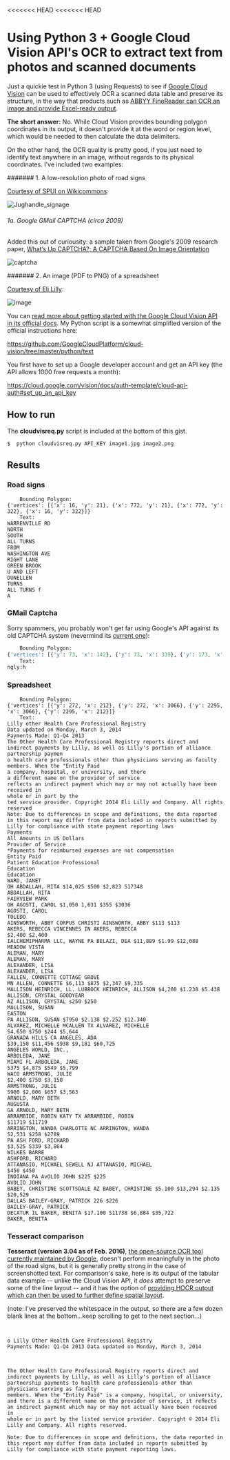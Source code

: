 <<<<<<< HEAD
<<<<<<< HEAD
# Using Python 3 + Google Cloud Vision API's OCR to extract text from photos and scanned documents

Just a quickie test in Python 3 (using Requests) to see if [Google Cloud Vision](https://cloud.google.com/vision) can be used to effectively OCR a scanned data table and preserve its structure, in the way that products such as [ABBYY FineReader can OCR an image and provide Excel-ready output](https://github.com/dannguyen/abbyy-finereader-ocr-senate).

__The short answer:__ No. While Cloud Vision provides bounding polygon coordinates in its output, it doesn't provide it at the word or region level, which would be needed to then calculate the data delimiters.

On the other hand, the OCR quality is pretty good, if you just need to identify text anywhere in an image, without regards to its physical coordinates. I've included two examples: 

####### 1. A low-resolution photo of road signs

[Courtesy of SPUI on Wikicommons](https://commons.wikimedia.org/wiki/File:Jughandle_signage.jpg):

![Jughandle_signage](https://upload.wikimedia.org/wikipedia/commons/e/e4/Jughandle_signage.jpg)


###### 1a. Google GMail CAPTCHA (circa 2009)

Added this out of curiousity: a sample taken from Google's 2009 research paper, [What’s Up CAPTCHA?; A CAPTCHA Based On Image Orientation](http://static.googleusercontent.com/media/research.google.com/en//pubs/archive/35157.pdf)

![captcha](http://i.imgur.com/3lu00lM.jpg)


####### 2. An image (PDF to PNG) of a spreadsheet

[Courtesy of Eli Lilly](http://www.lillyphysicianpaymentregistry.com/Payments-to-Physicians):

![image](https://cloud.githubusercontent.com/assets/121520/14005729/4bf2648e-f123-11e5-84d6-be1c9d84cdcd.png)




You can [read more about getting started with the Google Cloud Vision API in its official docs](https://cloud.google.com/vision/docs/getting-started). My Python script is a somewhat simplified version of the official instructions here:

https://github.com/GoogleCloudPlatform/cloud-vision/tree/master/python/text

You first have to set up a Google developer account and get an API key (the API allows 1000 free requests a month):

https://cloud.google.com/vision/docs/auth-template/cloud-api-auth#set_up_an_api_key



## How to run

The __cloudvisreq.py__ script is included at the bottom of this gist.

~~~sh
$  python cloudvisreq.py API_KEY image1.jpg image2.png
~~~




## Results

### Road signs

~~~
    Bounding Polygon:
{'vertices': [{'x': 16, 'y': 21}, {'x': 772, 'y': 21}, {'x': 772, 'y': 322}, {'x': 16, 'y': 322}]}
    Text:
WARRENVILLE RD
NORTH
SOUTH
ALL TURNS
FROM
WASHINGTON AVE
RIGHT LANE
GREEN BROOK
U AND LEFT
DUNELLEN
TURNS
ALL TURNS f
A

~~~

### GMail Captcha

Sorry spammers, you probably won't get far using Google's API against its old CAPTCHA system (nevermind its [current one](https://www.google.com/recaptcha/intro/index.html)):

~~~py
    Bounding Polygon:
{'vertices': [{'y': 73, 'x': 142}, {'y': 73, 'x': 339}, {'y': 173, 'x': 339}, {'y': 173, 'x': 142}]}
    Text:
ngly:h
~~~


### Spreadsheet




~~~
    Bounding Polygon:
{'vertices': [{'y': 272, 'x': 212}, {'y': 272, 'x': 3066}, {'y': 2295, 'x': 3066}, {'y': 2295, 'x': 212}]}
    Text:
Lilly other Health Care Professional Registry
Data updated on Monday, March 3, 2014
Payments Made: Q1-Q4 2013
The Other Health Care Professional Registry reports direct and indirect payments by Lilly, as well as Lilly's portion of alliance partnership paymen
o health care professionals other than physicians serving as faculty
members. When the "Entity Paid
a company, hospital, or university, and there
a different name on the provider of service
reflects an indirect payment which may or may not actually have been received in
whole or in part by the
ted service provider. Copyright 2014 Eli Lilly and Company. All rights reserved
Note: Due to differences in scope and definitions, the data reported in this report may differ from data included in reports submitted by Lilly for compliance with state payment reporting laws
Payments
All Amounts in US Dollars
Provider of Service
*Payments for reimbursed expenses are not compensation
Entity Paid
Patient Education Professional
Education
Education
WARD, JANET
OH ABDALLAH, RITA $14,025 $500 $2,823 S17348
ABDALLAH, RITA
FAIRVIEW PARK
OH AGOSTI, CAROL $1,050 1,631 $355 $3036
AGOSTI, CAROL
TOLEDO
AINSWORTH, ABBY CORPUS CHRISTI AINSWORTH, ABBY $113 $113
AKERS, REBECCA VINCENNES IN AKERS, REBECCA
$2,400 $2,400
IALCHEMIPHARMA LLC, WAYNE PA BELAZI, DEA $11,889 $1.99 $12,088
MEADOW VISTA
ALEMAN, MARY
ALEMAN, MARY
ALEXANDER, LISA
ALEXANDER, LISA
FALLEN, CONNETTE COTTAGE GROVE
MN ALLEN, CONNETTE $6,113 $875 $2,347 $9,335
MALLISON HEINRICH, LL. LUBBOCK HEINRICH, ALLISON $4,200 $1.238 $5.438
ALLISON, CRYSTAL GOODYEAR
AZ ALLISON, CRYSTAL s250 $250
MALLISON, SUSAN
EASTON
PA ALLISON, SUSAN $7950 $2.138 $2.252 $12.340
ALVAREZ, MICHELLE MCALLEN TX ALVAREZ, MICHELLE
S4,650 $750 $244 $5,644
GRANADA HILLS CA ANGELES, ADA
$39,150 $11,456 $938 $9,181 $60,725
ANGELES WORLD, INC.,
ARBOLEDA, JANE
MIAMI FL ARBOLEDA, JANE
S375 $4,875 $549 $5,799
WACO ARMSTRONG, JULIE
$2,400 $750 $3,150
ARMSTRONG, JULIE
S900 $2,006 $657 $3,563
ARNOLD, MARY BETH
AUGUSTA
GA ARNOLD, MARY BETH
ARRAMBIDE, ROBIN KATY TX ARRAMBIDE, ROBIN
$11719 $11719
ARRINGTON, WANDA CHARLOTTE NC ARRINGTON, WANDA
S2,531 $258 $2789
PA ASH FORD, RICHARD
$3,525 S339 $3,864
WILKES BARRE
ASHFORD, RICHARD
ATTANASIO, MICHAEL SEWELL NJ ATTANASIO, MICHAEL
$450 $450
INDIANA PA AvOLIO JOHN $225 $225
AVOLIO JOHN
BABEY, CHRISTINE SCOTTSDALE AZ BABEY, CHRISTINE $5.100 $13,294 $2.135 $20,529
DALLAS BAILEY-GRAY, PATRICK 226 $226
BAILEY-GRAY, PATRICK
DECATUR IL BAKER, BENITA $17.100 S11738 $6,884 $35,722
BAKER, BENITA
~~~

### Tesseract comparison 

__Tesseract (version 3.04 as of Feb. 2016)__, [the open-source OCR tool currently maintained by Google](https://github.com/tesseract-ocr/tesseract), doesn't perform meaningfully in the photo of the road signs, but it is generally pretty strong in the case of screenshotted text. For comparison's sake, here is its output of the tabular data example -- unlike the Cloud Vision API, it *does* attempt to preserve some of the line layout -- and it has the option of [providing HOCR output which can then be used to further define spatial layout](https://github.com/jsfenfen/whatwordwhere).

(note: I've preserved the whitespace in the output, so there are a few dozen blank lines at the bottom...keep scrolling to get to the next section...)

~~~
 

o Lilly Other Health Care Professional Registry
Payments Made: Q1-Q4 2013 Data updated on Monday, March 3, 2014

 

The Other Health Care Professional Registry reports direct and indirect payments by Lilly, as well as Lilly's portion of alliance partnership payments to health care professionals other than physicians serving as faculty
members. When the "Entity Paid" is a company, hospital, or university, and there is a different name on the provider of service, it reﬂects an indirect payment which may or may not actually have been received in
whole or in part by the listed service provider. Copyright © 2014 Eli Lilly and Company. All rights reserved.

Note: Due to differences in scope and deﬁnitions, the data reported in this report may differ from data included in reports submitted by Lilly for compliance with state payment reporting laws.

 

 

 

 

 

 

 

 

 

 

 

 

 

 

 

 

 

 

 

 

 

 

 

 

 

 

 

 

 

 

 

 

 

 

 

 

 

 

 

 

Payments*
(All Amounts in US Dollars)
Provider of Service *Payments for re u bursed expenses are not compensatio
Advising]
H
Patient Education “2:13:33 consulting & Certain
Name Location State Name . International Travel-Related 2013 Total
Programs Education .
Programs Education Expenses
Programs
A1 CERTIFIED DIABETES EDUCATORS,
LLC GILBERT AZ WARD, JAN ET $300 $1,631 $129 $2,060
ABDALLAH, RITA FAIRVIEW PARK OH ABDALLAH, RITA $14,025 $500 $2,823 $17,348
ADAMS, MARY ELLEN CINCINNATI OH ADAMS, MARY ELLEN $3,450 $1,594 $5,044
AGOSTI, CAROL TOLEDO OH AGOSTI, CAROL $1,050 $1,631 $355 $3,036
AINSWORTH, ABBY CORPUS CHRISTI TX AINSWORTH, ABBY $113 $113
AKERS, REBECCA VINCENNES IN AKERS, REBECCA $2,400 $2,400
ALCHEMIPHARMA LLC, WAYNE PA BELAZI, DEA $11,889 $199 $12,088
ALEMAN, MARY MEADOW VISTA CA ALEMAN, MARY $3,300 $1,294 $346 $4,940
ALEXANDER, LISA EVANSVILLE IN ALEXANDER, LISA $3,000 $1,988 $1,077 $6,065
ALLEN, CONNETI'E COTTAGE GROVE MN ALLEN, CONNETI'E $6,113 $875 $2,347 $9,335
ALLISON HEINRICH, L.L. LUBBOCK TX HEINRICH, ALLISON $4,200 $1,238 $5,438
ALLISON, CRYSTAL GOODYEAR AZ ALLISON, CRYSTAL $250 $250
ALLISON, SUSAN EASTON PA ALLISON, SUSAN $7,950 $2,138 $2,252 $12,340
ALVAREZ, MICHELLE MCALLEN TX ALVAREZ, MICHELLE $4,650 $750 $244 $5,644
ANDARIESE, JUDITH BROOKLYN NY AN DARIESE, JUDITH $12,450 $338 $1,029 $13,817
ANGELES WORLD, INC., GRANADA HILLS CA ANGELES, ADA $39,150 $11,456 $938 $9,181 $60,725
ARBOLEDA, JANE MIAMI FL ARBOLEDA, JANE $375 $4,875 $549 $5,799
ARMSTRONG, JULIE WACO TX ARMSTRONG, JULIE $2,400 $750 $3,150
ARNOLD, MARY BETH AUGUSTA GA ARNOLD, MARY BETH $900 $2,006 $657 $3,563
ARRAMBIDE, ROBIN KATY TX ARRAMBIDE, ROBIN $1,719 $1,719
ARRINGTON, WANDA CHARLOTTE NC ARRINGTON, WANDA $2,531 $258 $2,789
ASHFORD, RICHARD WILKES BARRE PA ASHFORD, RICHARD $3,525 $339 $3,864
ATTANASIO, MICHAEL SEWELL NJ AlTANASIO, MICHAEL $450 $450
AVOLIO, JOHN INDIANA PA AVOLIO, JOHN $225 $225
BABEY, CHRISTINE SCOTTSDALE AZ BABEY, CHRISTINE $5,100 $13,294 $2,135 $20,529
BAILEY-G RAY, PATRICK DALLAS TX BAILEY-G RAY, PATRICK $226 $226
BAIRD, DENISE LANCASTER PA BAIRD, DENISE $3,000 $638 $176 $3,814
BAKER, BENITA DECATUR IL BAKER, BENITA $17,100 $11,738 $6,884 $35,722

 

 

~~~


# Performance and latency

I didn't rigorously test this so these are just rough averages/medians of how long it took for the entire script (including any network latency) to complete:

* __Road signs:__ 2.1 seconds
* __Spreadsheet:__ 6.8 seconds
* __Spreadsheet (using Tesseract)__: 4.1 seconds

Cloud Vision probably isn't intended for picking apart text documents. Occasionally, the API would fail on the spreadsheet image with this result:

~~~json
{
  "error": {
    "code": 4,
    "message": "image-annotator::RPC deadline exceeded.: Backend timeout!"
  }
}
~~~


For a more robust experience, you probably want to follow the example linked from the API's official docs:

https://github.com/GoogleCloudPlatform/cloud-vision/tree/master/python/text

It includes using the __googleapiclient__ library, which has various conveniences including a `num_retries` argument.

#### Authenticating via oauth2 JSON credentials

If you want to use the __googleapiclient__, which includes authenticating via oauth2 credentials, here's a variation of how to authenticate a service request as shown in the official docs, except from a given filename (i.e. as opposed to setting an environment variable and calling `GoogleCredentials.get_application_default()`):

~~~py
from googleapiclient import discovery
from oauth2client.client import GoogleCredentials
DISCOVERY_URL = 'https://{api}.googleapis.com/$discovery/rest?version={apiVersion}'
def get_vision(oauth2_creds_filename, service_url=DISCOVERY_URL):
    """
    Read oauth2 credentials and return a Google service object,
      which you can then invoke like this:

    ("vision" is the service object)
    request = vision.images().annotate(body={'requests': img_requests_data})
    vision_response_dict = request.execute(num_retries=5)

    """
    creds = GoogleCredentials.from_stream(oauth2_creds_filename)
    service = discovery.build('vision', 'v1', credentials=creds,
                              discoveryServiceUrl=DISCOVERY_URL)
    return service
~~~
=======
# R6S-UpAgainst
>>>>>>> 6dab65e7331611736b41e1c7ef847912b40dfac2
=======
Scripts to read names of a screenshot from in-game, recognize player names using Gcloud Vision, hit https://r6db.com/ and search for their maximum ranks through all seasons and display it on https://sivaashaanth.github.io/
>>>>>>> ba6218b696844811b67e45a50dae46f45597c08c
